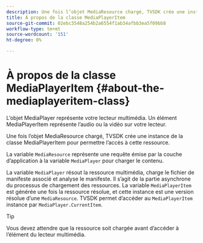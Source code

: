 ```yaml
---
description: Une fois l’objet MediaResource chargé, TVSDK crée une instance de la classe MediaPlayerItem pour permettre l’accès à cette ressource.
title: À propos de la classe MediaPlayerItem
source-git-commit: 02ebc3548a254b2a6554f1ab34afbb3ea5f09bb8
workflow-type: tm+mt
source-wordcount: '151'
ht-degree: 0%

---
```


# À propos de la classe MediaPlayerItem {#about-the-mediaplayeritem-class}

L’objet MediaPlayer représente votre lecteur multimédia. Un élément MediaPlayerItem représente l’audio ou la vidéo sur votre lecteur.

Une fois l’objet MediaResource chargé, TVSDK crée une instance de la classe MediaPlayerItem pour permettre l’accès à cette ressource.

La variable `MediaResource` représente une requête émise par la couche d’application à la variable `MediaPlayer` pour charger le contenu.

La variable `MediaPlayer` résout la ressource multimédia, charge le fichier de manifeste associé et analyse le manifeste. Il s’agit de la partie asynchrone du processus de chargement des ressources. La variable `MediaPlayerItem` est générée une fois la ressource résolue, et cette instance est une version résolue d’une `MediaResource`. TVSDK permet d’accéder au `MediaPlayerItem` instance par `MediaPlayer.CurrentItem`.

>[!TIP]
>
>Vous devez attendre que la ressource soit chargée avant d’accéder à l’élément du lecteur multimédia.
